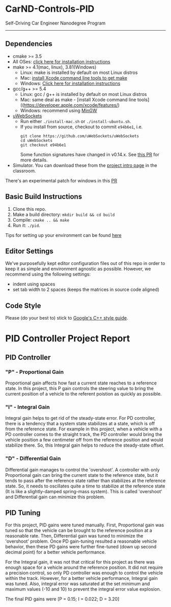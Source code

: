 # CarND-Controls-PID
Self-Driving Car Engineer Nanodegree Program

---

## Dependencies

* cmake >= 3.5
 * All OSes: [click here for installation instructions](https://cmake.org/install/)
* make >= 4.1(mac, linux), 3.81(Windows)
  * Linux: make is installed by default on most Linux distros
  * Mac: [install Xcode command line tools to get make](https://developer.apple.com/xcode/features/)
  * Windows: [Click here for installation instructions](http://gnuwin32.sourceforge.net/packages/make.htm)
* gcc/g++ >= 5.4
  * Linux: gcc / g++ is installed by default on most Linux distros
  * Mac: same deal as make - [install Xcode command line tools]((https://developer.apple.com/xcode/features/)
  * Windows: recommend using [MinGW](http://www.mingw.org/)
* [uWebSockets](https://github.com/uWebSockets/uWebSockets)
  * Run either `./install-mac.sh` or `./install-ubuntu.sh`.
  * If you install from source, checkout to commit `e94b6e1`, i.e.
    ```
    git clone https://github.com/uWebSockets/uWebSockets 
    cd uWebSockets
    git checkout e94b6e1
    ```
    Some function signatures have changed in v0.14.x. See [this PR](https://github.com/udacity/CarND-MPC-Project/pull/3) for more details.
* Simulator. You can download these from the [project intro page](https://github.com/udacity/self-driving-car-sim/releases) in the classroom.

There's an experimental patch for windows in this [PR](https://github.com/udacity/CarND-PID-Control-Project/pull/3)

## Basic Build Instructions

1. Clone this repo.
2. Make a build directory: `mkdir build && cd build`
3. Compile: `cmake .. && make`
4. Run it: `./pid`. 

Tips for setting up your environment can be found [here](https://classroom.udacity.com/nanodegrees/nd013/parts/40f38239-66b6-46ec-ae68-03afd8a601c8/modules/0949fca6-b379-42af-a919-ee50aa304e6a/lessons/f758c44c-5e40-4e01-93b5-1a82aa4e044f/concepts/23d376c7-0195-4276-bdf0-e02f1f3c665d)

## Editor Settings

We've purposefully kept editor configuration files out of this repo in order to
keep it as simple and environment agnostic as possible. However, we recommend
using the following settings:

* indent using spaces
* set tab width to 2 spaces (keeps the matrices in source code aligned)

## Code Style

Please (do your best to) stick to [Google's C++ style guide](https://google.github.io/styleguide/cppguide.html).

# PID Controller Project Report

## PID Controller

### "P" - Proportional Gain
Proportional gain affects how fast a current state reaches to a reference state. In this project, this P gain controls the steering value to bring the current position of a vehicle to the referent poistion as quickly as possible.

### "I" - Integral Gain
Integral gain helps to get rid of the steady-state error. For PD controller, there is a tendency that a system state stabilizes at a state, which is off from the reference state. For example in this project, when a vehicle with a PD controller comes to the straight track, the PD controller would bring the vehicle position a few centimeter off from the reference position and would stabilize there. So, this Integral gain helps to reduce the steady-state offset.

### "D" - Differential Gain
Differential gain manages to control the 'overshoot'. A controller with only Proportional gain can bring the current state to the reference state, but it tends to pass after the reference state rather than stabilizes at the reference state. So, it needs to oscillates quite a time to stabilize at the reference state (It is like a slightly-damped spring-mass system). This is called 'overshoot' and Differential gain can minimize this problem.

## PID Tuning
For this project, PID gains were tuned manually. First, Proportional gain was tuned so that the vehicle can be brought to the reference position at a reasonable rate. Then, Differential gain was tuned to minimize the 'overshoot' problem. Once PD gain-tuning resulted a reasonable vehicle behavior, then these PD gains were further fine-tuned (down up second decimal point) for a better vehicle performance.

For the Integral gain, it was not that critical for this project as there was enough space for a vehicle around the reference position. It did not require a precision control, so only PD controller was enough to control the vehicle within the track. However, for a better vehicle performance, Integral gain was tuned. Also, integral error was saturated at the set minimum and maximum values (-10 and 10) to prevent the integral error value explosion.

The final PID gains were [P = 0.15; I = 0.022; D = 3.20]